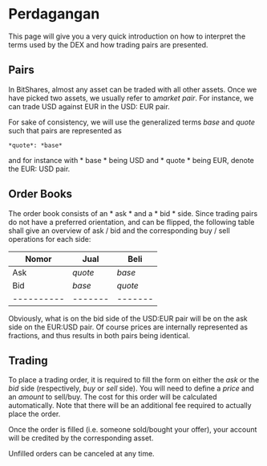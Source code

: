 # Perdagangan

This page will give you a very quick introduction on how to interpret the terms used by the DEX and how trading pairs are presented.

## Pairs

In BitShares, almost any asset can be traded with all other assets. Once we have picked two assets, we usually refer to a*market pair*. For instance, we can trade USD against EUR in the USD: EUR pair.

For sake of consistency, we will use the generalized terms *base* and *quote* such that pairs are represented as

    *quote*: *base*
    

and for instance with * base * being USD and * quote * being EUR, denote the EUR: USD pair.

## Order Books

The order book consists of an * ask * and a * bid * side. Since trading pairs do not have a preferred orientation, and can be flipped, the following table shall give an overview of ask / bid and the corresponding buy / sell operations for each side:

| Nomor         | Jual      | Beli      |
| ------------- | --------- | --------- |
| Ask           | *quote*   | *base*    |
| Bid           | *base*    | *quote*   |
| \---\---\---- | \---\---- | \---\---- |

Obviously, what is on the bid side of the USD:EUR pair will be on the ask side on the EUR:USD pair. Of course prices are internally represented as fractions, and thus results in both pairs being identical.

## Trading

To place a trading order, it is required to fill the form on either the *ask* or the *bid* side (respectively, *buy* or *sell* side). You will need to define a *price* and an *amount* to sell/buy. The cost for this order will be calculated automatically. Note that there will be an additional fee required to actually place the order.

Once the order is filled (i.e. someone sold/bought your offer), your account will be credited by the corresponding asset.

Unfilled orders can be canceled at any time.